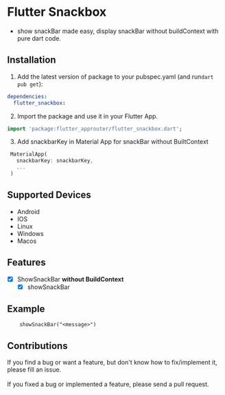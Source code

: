 # Flutter Snackbox

- show snackBar made easy, display snackBar without buildContext with pure dart code.

## Installation

1. Add the latest version of package to your pubspec.yaml (and run`dart pub get`):

```yaml
dependencies:
  flutter_snackbox:
```

2. Import the package and use it in your Flutter App.

```dart
import 'package:flutter_approuter/flutter_snackbox.dart';
```

3. Add snackbarKey in Material App for snackBar without BuiltContext

```dart
 MaterialApp(
   snackbarKey: snackbarKey,
   ...
 )
```

## Supported Devices

- Android
- IOS
- Linux
- Windows
- Macos

## Features

- [x] ShowSnackBar **without BuildContext**
  - [x] showSnackBar

## Example
```
    showSnackBar("<message>")
```

## Contributions

If you find a bug or want a feature, but don't know how to fix/implement it, please fill an issue. <br>
<br>
If you fixed a bug or implemented a feature, please send a pull request.
